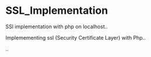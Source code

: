 # SSL_Implementation
SSl implementation with php on localhost..





Implemementing ssl (Security Certificate Layer) with Php..






..
